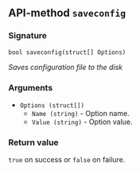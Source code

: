 ## API-method `saveconfig`

### Signature
`bool saveconfig(struct[] Options)` 

_Saves configuration file to the disk_

### Arguments
- `Options (struct[])`
  - `Name (string)` - Option name.
  - `Value (string)` - Option value.

### Return value
`true` on success or `false` on failure.
